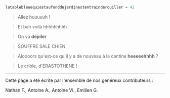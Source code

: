 [comment]: <> (A vous d'écrire ce qui vous passe par la tête !)

```python
latablebleuequiestaufonddujardinestentrainderouiller = 42
```

> Allez huuuuuh !

>Et bah voilà hhhhhhhhh

> On va **dépiler**

>SOUFFRE SALE CHIEN

>Aloooors qu'est-ce qu'il y a de nouveau à la cantine **heeeeehhhh** ?

>Le crible, d'ERASTOTHENE !

---


Cette page a été écrite par l'ensemble de nos généreux contributeurs :

[comment]: <> (N'oubliez pas d'ajouter votre nom ici)
Nathan F., Antoine A., Antoine Vi., Emilien G.
